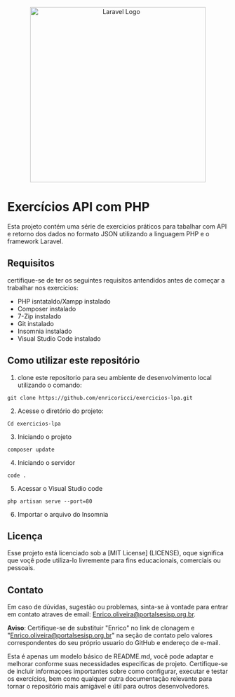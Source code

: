
<p align="center"><a href="https://laravel.com" target="_blank"><img src="https://raw.githubusercontent.com/laravel/art/master/logo-lockup/5%20SVG/2%20CMYK/1%20Full%20Color/laravel-logolockup-cmyk-red.svg" width="400" alt="Laravel Logo"></a></p>

# Exercícios API com PHP
Esta projeto contém uma série de exercicios práticos para tabalhar com API e retorno dos dados no formato JSON utilizando a linguagem PHP e o framework Laravel.

##  Requisitos 

certifique-se de ter os seguintes requisitos antendidos antes de começar a trabalhar nos exercicios:
* PHP isntataldo/Xampp instalado
* Composer instalado
* 7-Zip instalado
* Git instalado
* Insomnia instalado
* Visual Studio Code instalado

## Como utilizar este repositório

1. clone este repositorio para seu ambiente de desenvolvimento local utilizando o comando:

```
git clone https://github.com/enricoricci/exercicios-lpa.git
```
2. Acesse o diretório do projeto:
```
Cd exercicios-lpa
``` 
3. Iniciando o projeto
```
composer update
```
4. Iniciando o servidor
```
code .
```
5. Acessar o Visual Studio code
```
php artisan serve --port=80
```
6. Importar o arquivo do Insomnia


## Licença

Esse projeto está licenciado sob a [MIT License] (LICENSE), oque significa que voçê pode utiliza-lo livremente para fins educacionais, comerciais ou pessoais.


## Contato

Em caso de dúvidas, sugestão ou problemas, sinta-se à vontade para entrar em contato atraves de email: Enrico.oliveira@portalsesisp.org.br.

**Aviso**:  Certifique-se de substituir "Enrico" no link de clonagem e "Enrico.oliveira@portalsesisp.org.br" na seção de contato pelo valores correspondentes do seu próprio usuario do GitHub e endereço de e-mail.

Esta é apenas um modelo básico de README.md, você pode adaptar e melhorar conforme suas necessidades especificas de projeto. Certifique-se de incluir informaçoes importantes sobre como configurar, executar e testar os exercícios, bem como qualquer outra documentação relevante para tornar o repositório mais amigável e útil para outros desenvolvedores.
